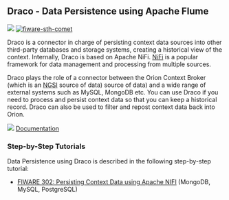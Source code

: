 <hr class="core" style="display:none"/>
<h2>Draco  - Data Persistence using Apache Flume</h2>

[![](https://nexus.lab.fiware.org/repository/raw/public/badges/chapters/core.svg)](https://www.fiware.org/developers/catalogue/)
[![fiware-sth-comet](https://nexus.lab.fiware.org/repository/raw/public/badges/stackoverflow/sth-comet.svg)](http://stackoverflow.com/questions/tagged/fiware-sth-comet)

Draco is a connector in charge of persisting context data sources into other third-party databases and storage systems,
creating a historical view of the context. Internally, Draco is based on Apache NiFi. [NiFi](https://nifi.apache.org) is
a popular framework for data management and processing from multiple sources.

Draco plays the role of a connector between the Orion Context Broker (which is an
[NGSI](https://swagger.lab.fiware.org/?url=https://raw.githubusercontent.com/Fiware/specifications/master/OpenAPI/ngsiv2/ngsiv2-openapi.json)
source of data) source of data) and a wide range of external systems such as MySQL, MongoDB etc. You can use Draco if
you need to process and persist context data so that you can keep a historical record. Draco can also be used to filter
and repost context data back into Orion.

![](https://fiware.github.io/academy/img/books.png) [Documentation](https://fiware-draco.rtfd.io)

<h3>Step-by-Step Tutorials</h3>

Data Persistence using Draco is described in the following step-by-step tutorial:

-   [FIWARE 302: Persisting Context Data using Apache NIFI](https://fiware-tutorials.readthedocs.io/en/latest/historic-context-nifi)
    (MongoDB, MySQL, PostgreSQL)
